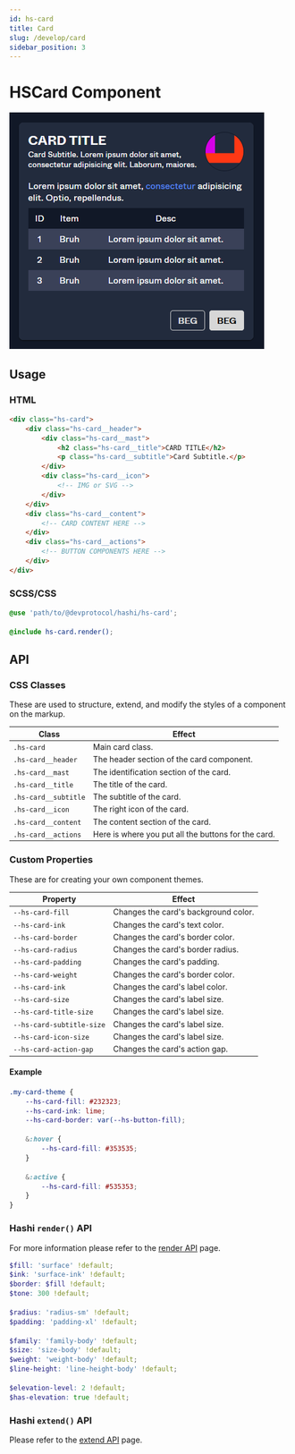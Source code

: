 ```yaml
---
id: hs-card
title: Card
slug: /develop/card
sidebar_position: 3
---
```

# HSCard Component
![HSCard Component](card.png)

## Usage
### HTML
```html
<div class="hs-card">
    <div class="hs-card__header">
        <div class="hs-card__mast">
            <h2 class="hs-card__title">CARD TITLE</h2>
            <p class="hs-card__subtitle">Card Subtitle.</p>
        </div>
        <div class="hs-card__icon">
            <!-- IMG or SVG -->
        </div>
    </div>
    <div class="hs-card__content">
        <!-- CARD CONTENT HERE -->
    </div>
    <div class="hs-card__actions">
        <!-- BUTTON COMPONENTS HERE -->
    </div>
</div>
```

### SCSS/CSS
```scss
@use 'path/to/@devprotocol/hashi/hs-card';

@include hs-card.render();
```

## API
### CSS Classes
These are used to structure, extend, and modify the styles of a component on the markup.

| Class                | Effect                                              |
|----------------------|-----------------------------------------------------|
| `.hs-card`           | Main card class.                                    |
| `.hs-card__header`   | The header section of the card component.           |
| `.hs-card__mast`     | The identification section of the card.             |
| `.hs-card__title`    | The title of the card.                              |
| `.hs-card__subtitle` | The subtitle of the card.                           |
| `.hs-card__icon`     | The right icon of the card.                         |
| `.hs-card__content`  | The content section of the card.                    |
| `.hs-card__actions`  | Here is where you put all the buttons for the card. |

### Custom Properties
These are for creating your own component themes.

| Property                  | Effect                               |
|---------------------------|--------------------------------------|
| `--hs-card-fill`          | Changes the card's background color. |
| `--hs-card-ink`           | Changes the card's text color.       |
| `--hs-card-border`        | Changes the card's border color.     |
| `--hs-card-radius`        | Changes the card's border radius.    |
| `--hs-card-padding`       | Changes the card's padding.          |
| `--hs-card-weight`        | Changes the card's border color.     |
| `--hs-card-ink`           | Changes the card's label color.      |
| `--hs-card-size`          | Changes the card's label size.       |
| `--hs-card-title-size`    | Changes the card's label size.       |
| `--hs-card-subtitle-size` | Changes the card's label size.       |
| `--hs-card-icon-size`     | Changes the card's label size.       |
| `--hs-card-action-gap`    | Changes the card's action gap.       |

#### Example
```scss
.my-card-theme {
    --hs-card-fill: #232323;
    --hs-card-ink: lime;
    --hs-card-border: var(--hs-button-fill);
    
    &:hover {
        --hs-card-fill: #353535;
    }
    
    &:active {
        --hs-card-fill: #535353;
    }
}
```
### Hashi `render()` API
For more information please refer to the [render API](../hs-core/core-apis/Render.md) page.

```scss
$fill: 'surface' !default;
$ink: 'surface-ink' !default;
$border: $fill !default;
$tone: 300 !default;

$radius: 'radius-sm' !default;
$padding: 'padding-xl' !default;

$family: 'family-body' !default;
$size: 'size-body' !default;
$weight: 'weight-body' !default;
$line-height: 'line-height-body' !default;

$elevation-level: 2 !default;
$has-elevation: true !default;
```

### Hashi `extend()` API
Please refer to the [extend API](../hs-core/core-apis/Extend.md) page.